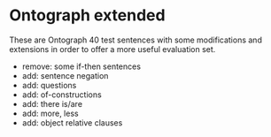 Ontograph extended
==================

These are Ontograph 40 test sentences with some modifications and
extensions in order to offer a more useful evaluation set.

  - remove: some if-then sentences
  - add: sentence negation
  - add: questions
  - add: of-constructions
  - add: there is/are
  - add: more, less
  - add: object relative clauses
